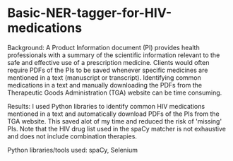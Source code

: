 # Basic-NER-tagger-for-HIV-medications

Background: A Product Information document (PI) provides health professionals with a summary of the scientific information relevant to the safe and effective use of a prescription medicine. Clients would often require PDFs of the PIs to be saved whenever specific medicines are mentioned in a text (manuscript or transcript). Identifying common medications in a text and manually downloading the PDFs from the Therapeutic Goods Administration (TGA) website can be time consuming.

Results: I used Python libraries to identify common HIV medications mentioned in a text and automatically download PDFs of the PIs from the TGA website. This saved alot of my time and reduced the risk of 'missing' PIs.  Note that the HIV drug list used in the spaCy matcher is not exhaustive and does not include combination therapies.

Python libraries/tools used: spaCy, Selenium
